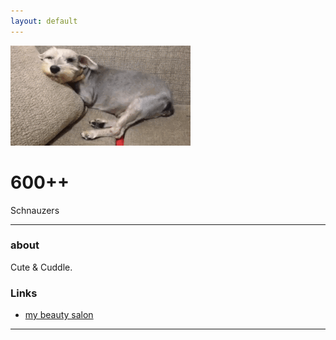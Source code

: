 ```yaml
---
layout: default
---
```


![avatar](avatar.gif)

# 600++

Schnauzers

- - -

### about

Cute & Cuddle. 

### Links

* [my beauty salon](https://www.facebook.com/%E5%8A%A0%E5%BA%B7%E5%8B%95%E7%89%A9%E9%86%AB%E9%99%A2-191740650876530/?fref=ts)

- - -

